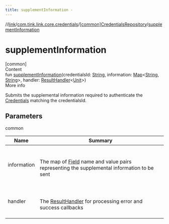 ```yaml
---
title: supplementInformation -
---
```

//[link](../../index.md)/[com.tink.link.core.credentials](../index.md)/[[common]CredentialsRepository](index.md)/[supplementInformation](supplement-information.md)



# supplementInformation  
[common]  
Content  
fun [supplementInformation](supplement-information.md)(credentialsId: [String](https://kotlinlang.org/api/latest/jvm/stdlib/kotlin/-string/index.html), information: [Map](https://kotlinlang.org/api/latest/jvm/stdlib/kotlin.collections/-map/index.html)<[String](https://kotlinlang.org/api/latest/jvm/stdlib/kotlin/-string/index.html), [String](https://kotlinlang.org/api/latest/jvm/stdlib/kotlin/-string/index.html)>, handler: [ResultHandler](../../com.tink.service.handler/[common]-result-handler/index.md)<[Unit](https://kotlinlang.org/api/latest/jvm/stdlib/kotlin/-unit/index.html)>)  
More info  


Submits the supplemental information required to authenticate the [Credentials](../../com.tink.model.credentials/[common]-credentials/index.md) matching the credentialsId.



## Parameters  
  
common  
  
|  Name|  Summary| 
|---|---|
| <a name="com.tink.link.core.credentials/CredentialsRepository/supplementInformation/#kotlin.String#kotlin.collections.Map[kotlin.String,kotlin.String]#com.tink.service.handler.ResultHandler[kotlin.Unit]/PointingToDeclaration/"></a>information| <a name="com.tink.link.core.credentials/CredentialsRepository/supplementInformation/#kotlin.String#kotlin.collections.Map[kotlin.String,kotlin.String]#com.tink.service.handler.ResultHandler[kotlin.Unit]/PointingToDeclaration/"></a><br><br>The map of [Field](../../com.tink.model.misc/[common]-field/index.md) name and value pairs representing the supplemental information to be sent<br><br>
| <a name="com.tink.link.core.credentials/CredentialsRepository/supplementInformation/#kotlin.String#kotlin.collections.Map[kotlin.String,kotlin.String]#com.tink.service.handler.ResultHandler[kotlin.Unit]/PointingToDeclaration/"></a>handler| <a name="com.tink.link.core.credentials/CredentialsRepository/supplementInformation/#kotlin.String#kotlin.collections.Map[kotlin.String,kotlin.String]#com.tink.service.handler.ResultHandler[kotlin.Unit]/PointingToDeclaration/"></a><br><br>The [ResultHandler](../../com.tink.service.handler/[common]-result-handler/index.md) for processing error and success callbacks<br><br>
  
  



